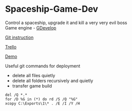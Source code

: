 # Spaceship-Game-Dev

Control a spaceship, upgrade it and kill a very very evil boss  
Game engine - [GDevelop](https://gdevelop.io/)  

[Git instruction](https://yehorm.github.io/Git-instruction/)

[Trello](https://trello.com/b/LcbmIMya/spaceship-game-dev)

[Demo](https://yehorm.github.io/Spaceship-Game-Dev/)

Useful git commands for deployment
- delete all files quietly
- delete all folders recursively and quietly
- transfer game build
```
del /Q *.*
for /D %G in (*) do rd /S /Q "%G"
xcopy C:\Exports\1\* . /E /I /Y /H
```
